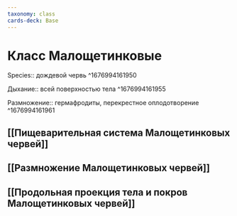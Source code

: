 ```yaml
---
taxonomy: class
cards-deck: Base
---
```

# Класс Малощетинковые
Species:: дождевой червь ^1676994161950

Дыхание:: всей поверхностью тела ^1676994161955

Размножение:: гермафродиты, перекрестное оплодотворение ^1676994161961

## [[Пищеварительная система Малощетинковых червей]]
## [[Размножение Малощетинковых червей]]
## [[Продольная проекция тела и покров Малощетинковых червей]]
